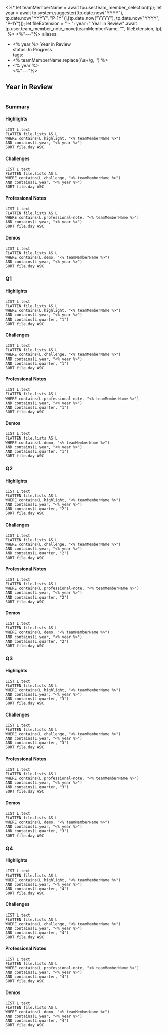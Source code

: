 <%*
let teamMemberName = await tp.user.team_member_selection(tp);
let year = await tp.system.suggester([tp.date.now("YYYY"), tp.date.now("YYYY", "P-1Y")],[tp.date.now("YYYY"), tp.date.now("YYYY", "P-1Y")]);
let fileExtension = " - "+year+" Year in Review"
await tp.user.team_member_note_move(teamMemberName, "", fileExtension, tp);
-%>
<%"---"%>
aliases:
 - <% year %> Year in Review  
status: In Progress  
tags:
 -  <% teamMemberName.replace(/\s+/g, '') %>
 - <% year %>  
<%"---"%>

## Year in Review
```toc
```

### Summary
#### Highlights

```dataview
LIST L.text
FLATTEN file.lists AS L
WHERE contains(L.highlight, "<% teamMemberName %>")
AND contains(L.year, "<% year %>")
SORT file.day ASC
```

#### Challenges

```dataview
LIST L.text
FLATTEN file.lists AS L
WHERE contains(L.challenge, "<% teamMemberName %>")
AND contains(L.year, "<% year %>")
SORT file.day ASC
```

#### Professional Notes

```dataview
LIST L.text
FLATTEN file.lists AS L
WHERE contains(L.professional-note, "<% teamMemberName %>")
AND contains(L.year, "<% year %>")
SORT file.day ASC
```

#### Demos

```dataview
LIST L.text
FLATTEN file.lists AS L
WHERE contains(L.demo, "<% teamMemberName %>")
AND contains(L.year, "<% year %>")
SORT file.day ASC
```

### Q1

#### Highlights

```dataview
LIST L.text
FLATTEN file.lists AS L
WHERE contains(L.highlight, "<% teamMemberName %>")
AND contains(L.year, "<% year %>")
AND contains(L.quarter, "1")
SORT file.day ASC
```

#### Challenges

```dataview
LIST L.text
FLATTEN file.lists AS L
WHERE contains(L.challenge, "<% teamMemberName %>")
AND contains(L.year, "<% year %>")
AND contains(L.quarter, "1")
SORT file.day ASC
```

#### Professional Notes

```dataview
LIST L.text
FLATTEN file.lists AS L
WHERE contains(L.professional-note, "<% teamMemberName %>")
AND contains(L.year, "<% year %>")
AND contains(L.quarter, "1")
SORT file.day ASC
```

#### Demos
```dataview
LIST L.text
FLATTEN file.lists AS L
WHERE contains(L.demo, "<% teamMemberName %>")
AND contains(L.year, "<% year %>")
AND contains(L.quarter, "1")
SORT file.day ASC
```

### Q2

#### Highlights

```dataview
LIST L.text
FLATTEN file.lists AS L
WHERE contains(L.highlight, "<% teamMemberName %>")
AND contains(L.year, "<% year %>")
AND contains(L.quarter, "2")
SORT file.day ASC
```

#### Challenges

```dataview
LIST L.text
FLATTEN file.lists AS L
WHERE contains(L.challenge, "<% teamMemberName %>")
AND contains(L.year, "<% year %>")
AND contains(L.quarter, "2")
SORT file.day ASC
```

#### Professional Notes

```dataview
LIST L.text
FLATTEN file.lists AS L
WHERE contains(L.professional-note, "<% teamMemberName %>")
AND contains(L.year, "<% year %>")
AND contains(L.quarter, "2")
SORT file.day ASC
```

#### Demos
```dataview
LIST L.text
FLATTEN file.lists AS L
WHERE contains(L.demo, "<% teamMemberName %>")
AND contains(L.year, "<% year %>")
AND contains(L.quarter, "2")
SORT file.day ASC
```

### Q3

#### Highlights

```dataview
LIST L.text
FLATTEN file.lists AS L
WHERE contains(L.highlight, "<% teamMemberName %>")
AND contains(L.year, "<% year %>")
AND contains(L.quarter, "3")
SORT file.day ASC
```

#### Challenges

```dataview
LIST L.text
FLATTEN file.lists AS L
WHERE contains(L.challenge, "<% teamMemberName %>")
AND contains(L.year, "<% year %>")
AND contains(L.quarter, "3")
SORT file.day ASC
```

#### Professional Notes

```dataview
LIST L.text
FLATTEN file.lists AS L
WHERE contains(L.professional-note, "<% teamMemberName %>")
AND contains(L.year, "<% year %>")
AND contains(L.quarter, "3")
SORT file.day ASC
```

#### Demos
```dataview
LIST L.text
FLATTEN file.lists AS L
WHERE contains(L.demo, "<% teamMemberName %>")
AND contains(L.year, "<% year %>")
AND contains(L.quarter, "3")
SORT file.day ASC
```

### Q4

#### Highlights

```dataview
LIST L.text
FLATTEN file.lists AS L
WHERE contains(L.highlight, "<% teamMemberName %>")
AND contains(L.year, "<% year %>")
AND contains(L.quarter, "4")
SORT file.day ASC
```

#### Challenges

```dataview
LIST L.text
FLATTEN file.lists AS L
WHERE contains(L.challenge, "<% teamMemberName %>")
AND contains(L.year, "<% year %>")
AND contains(L.quarter, "4")
SORT file.day ASC
```

#### Professional Notes

```dataview
LIST L.text
FLATTEN file.lists AS L
WHERE contains(L.professional-note, "<% teamMemberName %>")
AND contains(L.year, "<% year %>")
AND contains(L.quarter, "4")
SORT file.day ASC
```

#### Demos
```dataview
LIST L.text
FLATTEN file.lists AS L
WHERE contains(L.demo, "<% teamMemberName %>")
AND contains(L.year, "<% year %>")
AND contains(L.quarter, "4")
SORT file.day ASC
```